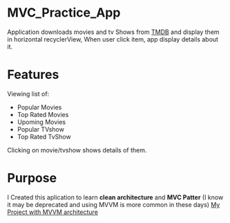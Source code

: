 # MVC_Practice_App

Application downloads  movies and tv Shows from [TMDB](https://www.themoviedb.org/?language=pl) and display them in horizontal recyclerView,
When user click item, app display details about it. 

# Features
Viewing list of:
- Popular Movies
- Top Rated Movies
- Upoming Movies
- Popular TVshow
- Top Rated TvShow

Clicking on movie/tvshow shows details of them.

# Purpose
I Created this aplication to learn **clean architecture** and **MVC Patter** (I know it may be deprecated and using MVVM is more common in these days) [My Project with MVVM architecture](https://github.com/Arakim411/FishCardsApp)


